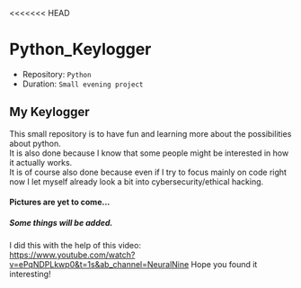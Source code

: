 <<<<<<< HEAD
# Python_Keylogger

- Repository: `Python`
- Duration: `Small evening project`

## My Keylogger
This small repository is to have fun and learning more about the possibilities about python.  
It is also done because I know that some people might be interested in how it actually works.  
It is of course also done because even if I try to focus mainly on code right now I let myself already look a bit into cybersecurity/ethical hacking.

#### Pictures are yet to come...
##### Some things will be added.

I did this with the help of this video:  
https://www.youtube.com/watch?v=ePqNDPLkwp0&t=1s&ab_channel=NeuralNine
Hope you found it interesting!


